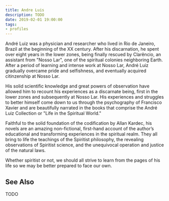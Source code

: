 ```yaml
---
title: Andre Luis
description: TODO
date: 2019-02-01 19:00:00
tags: 
- profiles
---
```


André Luiz was a physician and researcher who lived in Rio de Janeiro, Brazil at the beginning of the XX century. After his discarnation, he spent over eight years in the lower zones, being finally rescued by Clarêncio, an assistant from "Nosso Lar", one of the spiritual colonies neighboring Earth. After a period of learning and intense work at Nosso Lar, André Luiz gradually overcame pride and selfishness, and eventually acquired citinzenship at Nosso Lar.

His solid scientific knowledge and great powers of observation have allowed him to recount his experiences as a discarnate being, first in the lower zones and subsequently at Nosso Lar. His experiences and struggles to better himself come down to us through the psychography of Francisco Xavier and are beautifully narrated in the books that comprise the André Luiz Collection or "Life in the Spiritual World."

Faithful to the solid foundation of the codification by Allan Kardec, his novels are an amazing non-fictional, first-hand account of the author’s educational and transforming experiences in the spiritual realm. They all bring to life the teachings of the Spiritist philosophy, the revealing observations of Spiritist science, and the unequivocal operation and justice of the natural laws.

Whether spiritist or not, we should all strive to learn from the pages of his life so we may be better prepared to face our own.

## See Also
TODO


